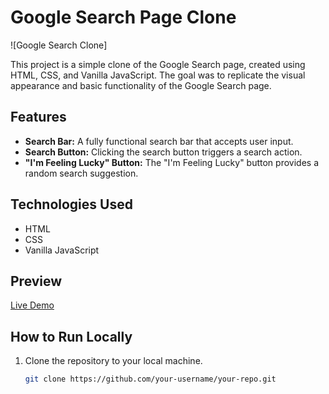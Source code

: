 # Google Search Page Clone

![Google Search Clone]

This project is a simple clone of the Google Search page, created using HTML, CSS, and Vanilla JavaScript. The goal was to replicate the visual appearance and basic functionality of the Google Search page.

## Features

- **Search Bar:** A fully functional search bar that accepts user input.
- **Search Button:** Clicking the search button triggers a search action.
- **"I'm Feeling Lucky" Button:** The "I'm Feeling Lucky" button provides a random search suggestion.

## Technologies Used

- HTML
- CSS
- Vanilla JavaScript

## Preview

[Live Demo](https://google-search-clone-alpha-pearl.vercel.app/)

## How to Run Locally

1. Clone the repository to your local machine.

   ```bash
   git clone https://github.com/your-username/your-repo.git
